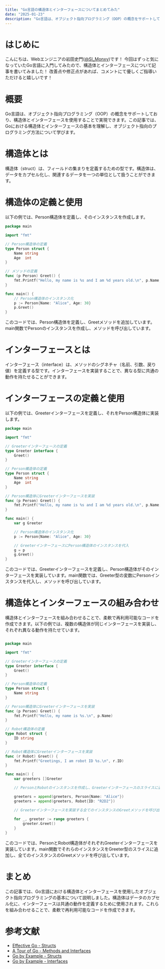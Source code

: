 ```yaml
---
title: "Go言語の構造体とインターフェースについてまとめてみた"
date: "2025-01-23"
description: "Go言語は、オブジェクト指向プログラミング（OOP）の概念をサポートしており、構造体とインターフェースを使用することで実現できます。この記事では、Goにおける構造体とインターフェースの基本を理解し、オブジェクト指向のプログラミング方法について学びます。"
---
```


# はじめに
こんにちは、Webエンジニアの岩田史門([@SI_Monxy](https://x.com/SI_Monxy))です！
今回はずっと気になっていたGo言語に入門してみたので、構造体とインターフェースについて記事を書いてみました！
改善点や修正点があれば、コメントにて優しくご指導いただけると嬉しいです！

# 概要
Go言語は、オブジェクト指向プログラミング（OOP）の概念をサポートしており、構造体とインターフェースを使用することで実現できます。この記事では、Goにおける構造体とインターフェースの基本を理解し、オブジェクト指向のプログラミング方法について学びます。

# 構造体とは
構造体（struct）は、フィールドの集まりを定義するための型です。構造体は、データをカプセル化し、関連するデータを一つの単位として扱うことができます。

# 構造体の定義と使用
以下の例では、Person構造体を定義し、そのインスタンスを作成します。

``` go
package main

import "fmt"

// Person構造体の定義
type Person struct {
    Name string
    Age  int
}

// メソッドの定義
func (p Person) Greet() {
    fmt.Printf("Hello, my name is %s and I am %d years old.\n", p.Name, p.Age)
}

func main() {
    // Person構造体のインスタンス化
    p := Person{Name: "Alice", Age: 30}
    p.Greet()
}
```

このコードでは、Person構造体を定義し、Greetメソッドを追加しています。main関数でPersonのインスタンスを作成し、メソッドを呼び出しています。

# インターフェースとは
インターフェース（interface）は、メソッドのシグネチャ（名前、引数、戻り値）を定義する型です。インターフェースを実装することで、異なる型に共通の動作を持たせることができます。

# インターフェースの定義と使用
以下の例では、Greeterインターフェースを定義し、それをPerson構造体に実装します。

``` go
package main

import "fmt"

// Greeterインターフェースの定義
type Greeter interface {
    Greet()
}

// Person構造体の定義
type Person struct {
    Name string
    Age  int
}

// Person構造体にGreeterインターフェースを実装
func (p Person) Greet() {
    fmt.Printf("Hello, my name is %s and I am %d years old.\n", p.Name, p.Age)
}

func main() {
    var g Greeter

    // Person構造体のインスタンス化
    p := Person{Name: "Alice", Age: 30}

    // GreeterインターフェースにPerson構造体のインスタンスを代入
    g = p
    g.Greet()
}
```

このコードでは、Greeterインターフェースを定義し、Person構造体がそのインターフェースを実装しています。main関数では、Greeter型の変数にPersonインスタンスを代入し、メソッドを呼び出しています。

# 構造体とインターフェースの組み合わせ
構造体とインターフェースを組み合わせることで、柔軟で再利用可能なコードを作成できます。以下の例では、複数の構造体が同じインターフェースを実装し、それぞれ異なる動作を持たせています。

``` go

package main

import "fmt"

// Greeterインターフェースの定義
type Greeter interface {
    Greet()
}

// Person構造体の定義
type Person struct {
    Name string
}

// Person構造体にGreeterインターフェースを実装
func (p Person) Greet() {
    fmt.Printf("Hello, my name is %s.\n", p.Name)
}

// Robot構造体の定義
type Robot struct {
    ID string
}

// Robot構造体にGreeterインターフェースを実装
func (r Robot) Greet() {
    fmt.Printf("Greetings, I am robot ID %s.\n", r.ID)
}

func main() {
    var greeters []Greeter

    // PersonとRobotのインスタンスを作成し、Greeterインターフェースのスライスに追加

    greeters = append(greeters, Person{Name: "Alice"})
    greeters = append(greeters, Robot{ID: "R2D2"})

    // Greeterインターフェースを実装する全てのインスタンスのGreetメソッドを呼び出し
    
    for _, greeter := range greeters {
        greeter.Greet()
    }
}
```

このコードでは、PersonとRobot構造体がそれぞれGreeterインターフェースを実装しています。main関数でそれらのインスタンスをGreeter型のスライスに追加し、全てのインスタンスのGreetメソッドを呼び出しています。

# まとめ
この記事では、Go言語における構造体とインターフェースを使用したオブジェクト指向プログラミングの基本について説明しました。構造体はデータのカプセル化に、インターフェースは共通の動作を定義するために使用されます。これらを組み合わせることで、柔軟で再利用可能なコードを作成できます。

# 参考文献
- [Effective Go - Structs](https://go.dev/doc/effective_go#structs)
- [A Tour of Go - Methods and Interfaces](https://go.dev/tour/methods/1)
- [Go by Example - Structs](https://gobyexample.com/structs)
- [Go by Example - Interfaces](https://gobyexample.com/interfaces)